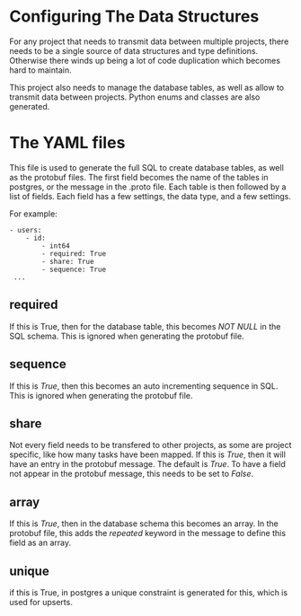 # Configuring The Data Structures

For any project that needs to transmit data between multiple projects,
there needs to be a single source of data structures and type
definitions. Otherwise there winds up being a lot of code duplication
which becomes hard to maintain.

This project also needs to manage the database tables, as well as
allow to transmit data between projects. Python enums and classes are
also generated.

# The YAML files

This file is used to generate the full SQL to create database
tables, as well as the protobuf files. The first field becomes the
name of the tables in postgres, or the message in the .proto
file. Each table is then followed by a list of fields.
Each field has a few settings, the data type, and a few settings.

For example:

	- users:
		- id:
			- int64
			- required: True
			- share: True
			- sequence: True
	 ...

## required

If this is True, then for the database table, this becomes *NOT NULL*
in the SQL schema. This is ignored when generating the protobuf file.

## sequence

If this is *True*, then this becomes an auto incrementing sequence in
SQL. This is ignored when generating the protobuf file.

## share

Not every field needs to be transfered to other projects, as some are
project specific, like how many tasks have been mapped. If this is
*True*, then it will have an entry in the protobuf message. The
default is *True*. To have a field not appear in the protobuf message,
this needs to be set to *False*.

## array

If this is *True*, then in the database schema this becomes an
array. In the protobuf file, this adds the *repeated* keyword in the
message to define this field as an array.

## unique

if this is True, in postgres a unique constraint is generated for
this, which is used for upserts.
